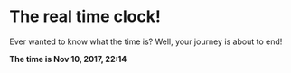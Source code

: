 # The real time clock!

Ever wanted to know what the time is? Well, your journey is about to end!

**The time is Nov 10, 2017, 22:14**